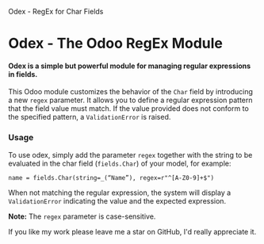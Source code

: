   Odex - RegEx for Char Fields

Odex - The Odoo RegEx Module
============================

#### Odex is a simple but powerful module for managing regular expressions in fields.

This Odoo module customizes the behavior of the `Char` field by introducing a new `regex` parameter. It allows you to define a regular expression pattern that the field value must match. If the value provided does not conform to the specified pattern, a `ValidationError` is raised.

### Usage

To use odex, simply add the parameter `regex` together with the string to be evaluated in the char field (`fields.Char`) of your model, for example:  
  
`name = fields.Char(string=_(“Name”), regex=r"^[A-Z0-9]+$")`  
  
When not matching the regular expression, the system will display a `ValidationError` indicating the value and the expected expression.

**Note:** The `regex` parameter is case-sensitive.

If you like my work please leave me a star on GitHub, I'd really appreciate it.
